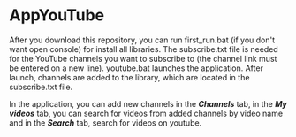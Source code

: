 # AppYouTube
 
After you download this repository, you can run first_run.bat (if you don't want open console) for install all libraries.
The subscribe.txt file is needed for the YouTube channels you want to subscribe to (the channel link must be entered on a new line).
youtube.bat launches the application. 
After launch, channels are added to the library, which are located in the subscribe.txt file.

In the application, you can add new channels in the ***Channels*** tab, in the ***My videos*** tab, you can search for videos from added channels by video name and in the ***Search*** tab, search for videos on youtube.
